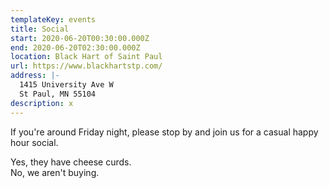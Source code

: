 ```yaml
---
templateKey: events
title: Social
start: 2020-06-20T00:30:00.000Z
end: 2020-06-20T02:30:00.000Z
location: Black Hart of Saint Paul
url: https://www.blackhartstp.com/
address: |-
  1415 University Ave W
  St Paul, MN 55104
description: x
---
```

If you're around Friday night, please stop by and join us for a casual happy hour social.

Yes, they have cheese curds.\
No, we aren't buying.
